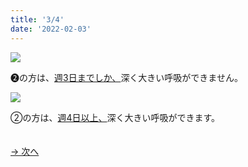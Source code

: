 ```yaml
---
title: '3/4'
date: '2022-02-03'
---
```

![](/images/02_1.jpg)

➋の方は、[週3日までしか、]()深く大きい呼吸ができません。   

![](/images/02_2.jpg)

②の方は、[週4日以上、]()深く大きい呼吸ができます。

　  
[ → 次へ ](/posts/2-4)

